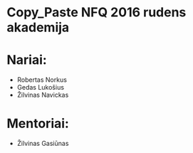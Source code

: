 Copy_Paste NFQ 2016 rudens akademija
============

# Nariai:

- Robertas Norkus
- Gedas Lukošius
- Žilvinas Navickas

# Mentoriai:

- Žilvinas Gasiūnas

